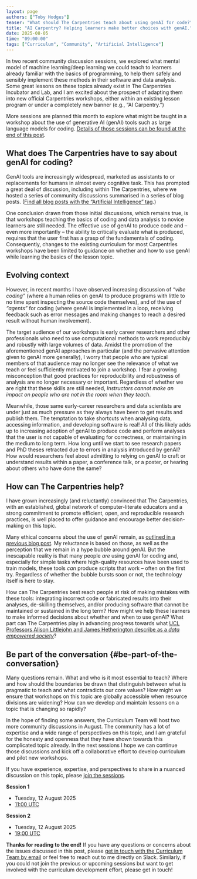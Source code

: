 ```yaml
---  
layout: page  
authors: ["Toby Hodges"]  
teaser: "What should The Carpentries teach about using genAI for code?"  
title: "AI Carpentry? Helping learners make better choices with genAI."  
date: 2025-08-05  
time: "09:00:00"  
tags: ["Curriculum", "Community", "Artificial Intelligence"]  
---
```


In two recent community discussion sessions, we explored what mental model of machine learning/deep learning we could teach to learners already familiar with the basics of programming, to help them safely and sensibly implement these methods in their software and data analysis. 
Some great lessons on these topics already exist in The Carpentries Incubator and Lab, and I am excited about the prospect of adapting them into new official Carpentries workshops, either within an existing lesson program or under a completely new banner (e.g., “AI Carpentry.”)

More sessions are planned this month to explore what might be taught in a workshop about the use of generative AI (genAI) tools such as large language models for coding. [Details of those sessions can be found at the end of this post](#be-part-of-the-conversation).

## What does The Carpentries have to say about genAI for coding?
GenAI tools are increasingly widespread, marketed as assistants to or replacements for humans in almost every cognitive task. 
This has prompted a great deal of discussion, including within The Carpentries, where we hosted a series of community discussions summarised in a series of blog posts.
([Find all blog posts with the “Artificial Intelligence” tag](https://carpentries.org/blog/posts-by-tags/#blog-tag-artificial-intelligence).)

One conclusion drawn from those initial discussions, which remains true, is that workshops teaching the basics of coding and data analysis to novice learners are still needed.
The effective use of genAI to produce code and – even more importantly – the ability to critically evaluate what is produced, requires that the user first has a grasp of the fundamentals of coding.
Consequently, changes to the existing curriculum for most Carpentries workshops have been limited to guidance on whether and how to use genAI while learning the basics of the lesson topic.

## Evolving context
However, in recent months I have observed increasing discussion of *“vibe coding”* (where a human relies on genAI to produce programs with little to no time spent inspecting the source code themselves), and of the use of *“agents”* for coding (where genAI is implemented in a loop, receiving feedback such as error messages and making changes to reach a desired result without human involvement).

The target audience of our workshops is early career researchers and other professionals who need to use computational methods to work reproducibly and robustly with large volumes of data. 
Amidst the promotion of the aforementioned genAI approaches in particular (and the pervasive attention given to genAI more generally), I worry that people who are typical members of that audience may no longer see the relevance of what we teach or feel sufficiently motivated to join a workshop. 
I fear a growing misconception that good practices for reproducibility and robustness of analysis are no longer necessary or important. 
Regardless of whether we are right that these skills are still needed, *Instructors cannot make an impact on people who are not in the room when they teach*.

Meanwhile, those same early-career researchers and data scientists are under just as much pressure as they always have been to get results and publish them.
The temptation to take shortcuts when analysing data, accessing information, and developing software is real! 
All of this likely adds up to increasing adoption of genAI to produce code and perform analyses that the user is not capable of evaluating for correctness, or maintaining in the medium to long term.
How long until we start to see research papers and PhD theses retracted due to errors in analysis introduced by genAI?
How would researchers feel about admitting to relying on genAI to craft or understand results within a paper, a conference talk, or a poster, or hearing about others who have done the same?

## How can The Carpentries help?
I have grown increasingly (and reluctantly) convinced that The Carpentries, with an established, global network of computer-literate educators and a strong commitment to promote efficient, open, and reproducible research practices, is well placed to offer guidance and encourage better decision-making on this topic. 

Many ethical concerns about the use of genAI remain, as [outlined in a previous blog post](https://carpentries.org/blog/2025/02/the-ethics-of-teaching-llms-in-carpentries-workshops/). 
My reluctance is based on those, as well as the perception that we remain in a hype bubble around genAI. 
But the inescapable reality is that many people *are* using genAI for coding and, especially for simple tasks where high-quality resources have been used to train models, these tools *can* produce scripts that work – often on the first try.
Regardless of whether the bubble bursts soon or not, the technology itself is here to stay.

How can The Carpentries best reach people at risk of making mistakes with these tools: integrating incorrect code or fabricated results into their analyses, de-skilling themselves, and/or producing software that cannot be maintained or sustained in the long term?
How might we help these learners to make informed decisions about whether and when to use genAI?
What part can The Carpentries play in advancing progress towards what [UCL Professors Alison Littlejohn and James Hetherington describe as a *data empowered society*](https://ucldisruptivevoices.medium.com/building-a-data-empowered-society-ucls-vision-for-inclusive-innovation-and-transformation-5fa21ea8e47e)?

## Be part of the conversation {#be-part-of-the-conversation}
Many questions remain.
What and who is it most essential to teach?
Where and how should the boundaries be drawn that distinguish between what is pragmatic to teach and what contradicts our core values?
How might we ensure that workshops on this topic are globally accessible when resource divisions are widening?
How can we develop and maintain lessons on a topic that is changing so rapidly?

In the hope of finding some answers, the Curriculum Team will host two more community discussions in August.
The community has a lot of expertise and a wide range of perspectives on this topic, and I am grateful for the honesty and openness that they have shown towards this complicated topic already.
In the next sessions I hope we can continue those discussions and kick off a collaborative effort to develop curriculum and pilot new workshops. 

If you have experience, expertise, and perspectives to share in a nuanced discussion on this topic, please [join the sessions](https://pad.carpentries.org/community-sessions-2025).

**Session 1**

* Tuesday, 12 August 2025  
* [11:00 UTC](https://www.timeanddate.com/worldclock/fixedtime.html?msg=AI+Carpentry+Curriculum+Discussion&iso=20250812T11&p1=%3A&ah=1)

**Session 2**

* Tuesday, 12 August 2025  
* [19:00 UTC](https://www.timeanddate.com/worldclock/fixedtime.html?msg=AI+Carpentry+Curriculum+Discussion&iso=20250812T19&p1=%3A&ah=1)

**Thanks for reading to the end!**
If you have any questions or concerns about the issues discussed in this post, please [get in touch with the Curriculum Team by email](mailto:curriculum@carpentries.org) or feel free to reach out to me directly on Slack.
Similarly, if you could not join the previous or upcoming sessions but want to get involved with the curriculum development effort, please get in touch!